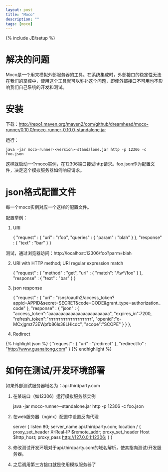 ```yaml
---
layout: post
title: "Moco"
description: ""
tags: [moco]
---
```

{% include JB/setup %}

# 解决的问题 #

Moco是一个用来模拟外部服务器的工具。在系统集成时，外部接口的稳定性无法在我们的掌控中，使用这个工具就可以弥补这个问题，即使外部接口不可用也不影响我们自己系统的开发和测试。

# 安装 #

下载：http://repo1.maven.org/maven2/com/github/dreamhead/moco-runner/0.10.0/moco-runner-0.10.0-standalone.jar

运行：

	java -jar moco-runner-<version>-standalone.jar http -p 12306 -c foo.json

这样就启动一个moco实例，在12306端口接受http请求。foo.json作为配置文件，决定这个模拟服务器如何响应请求。


# json格式配置文件 #

每一个moco实例对应一个这样的配置文件。

配置举例：

1. URI

	{
	  "request" :
		{
		"uri" : "/foo",
		"queries" :
			{
			  "param" : "blah"
			}
		},
	  "response" :
		{
		  "text" : "bar"
		}
	}

测试，通过浏览器访问：http://localhost:12306/foo?parm=blah


2. URI with HTTP method; URI regular expression match

	{
	  "request" :
		{
		  "method" : "get",
		  "uri" : {
			"match": "/\\w*/foo"
		  }
		},
	  "response" :
		{
		  "text" : "bar"
		}
	}

3. json response

	 {
		"request" :
		  {
			"uri" : "/sns/oauth2/access\_token?appid=APPID&secret=SECRET&code=CODE&grant\_type=authorization\_code"
		  },
		"response" :
		  {
			"json" :
			{
			  "access\_token":"aaaaaaaaaaaaaaaaaaaaaaaaa",
			  "expires\_in":7200,
			  "refresh\_token":"rrrrrrrrrrrrrrrrrrrrrrrrr",
			  "openid":"o-MCxjgmz73EWpfb86ls38LHicdc",
			  "scope":"SCOPE"
			}
		  }
	 },


4. Redirect

{% highlight json %}
{
	"request" :
	{
		"uri" : "/redirect"
	},
	"redirectTo" : "http://www.guanaitong.com"
}
{% endhighlight %}



# 如何在测试/开发环境部署 #

如果外部测试服务器域名为：api.thirdparty.com

1. 在某端口（如12306）运行模拟服务器实例

	java -jar moco-runner-<version>-standalone.jar http -p 12306 -c foo.json

2. 在web服务器（nginx）配置中设置反向代理

	server {
		listen 80;
		server\_name api.thirdparty.com;
		location / {
			proxy\_set\_header   X-Real-IP $remote\_addr;
			proxy\_set\_header   Host      $http_host;
			proxy\_pass         http://127.0.0.1:12306;
		}
	}

3. 修改测试开发环境对于api.thirdparty.com的域名解析，使其指向测试/开发服务器。

4. 之后调用第三方接口就是使用模拟服务器了
